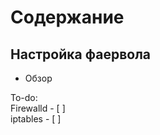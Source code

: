 Содержание
=======
Настройка фаервола
-------
* Обзор

To-do:   
Firewalld - [ ]   
iptables - [ ]   